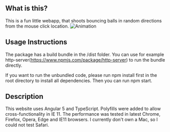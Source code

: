 ## What is this?
This is a fun little webapp, that shoots bouncing balls in random directions from the mouse click location. 
![Animation](https://media.giphy.com/media/4Hgz0IfAJmLN9m5PNr/giphy.gif)


## Usage Instructions
The package has a build bundle in the /dist folder. You can use for example http-server(https://www.npmjs.com/package/http-server) to run the bundle directly.   

If you want to run the unbundled code, please run npm install first in the root directory to install all dependencies. Then you can run npm start.

## Description

This website uses Angular 5 and TypeScript. Polyfills were added to allow cross-functionality in IE 11. The performance was tested in latest Chrome, Firefox, Opera, Edge and IE11 browsers. I currently don't own a Mac, so I could not test Safari. 
